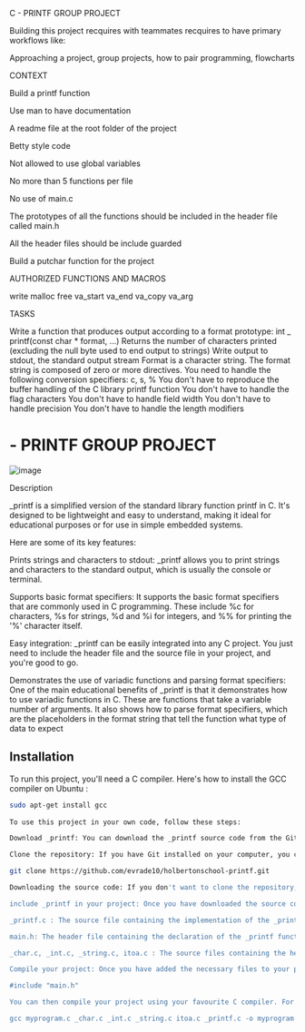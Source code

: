 C - PRINTF GROUP PROJECT

Building this project recquires with teammates recquires to have primary workflows like:

Approaching a project, group projects, how to pair programming, flowcharts

CONTEXT

Build a printf function

Use man to have documentation

A readme file at the root folder of the project

Betty style code

Not allowed to use global variables

No more than 5 functions per file

No use of main.c

The prototypes of all the functions should be included in the header file called main.h

All the header files should be include guarded

Build a putchar function for the project

AUTHORIZED FUNCTIONS AND MACROS

write malloc free va_start va_end va_copy va_arg

TASKS

Write a function that produces output according to a format prototype: int _ printf(const char * format, ...) Returns the number of characters printed (excluding the null byte used to end output to strings) Write output to stdout, the standard output stream Format is a character string. The format string is composed of zero or more directives. You need to handle the following conversion specifiers: c, s, % You don't have to reproduce the buffer handling of the C library printf function You don't have to handle the flag characters You don't have to handle field width You don't have to handle precision You don't have to handle the length modifiers

# - PRINTF GROUP PROJECT

  ![image](https://github.com/nostop10/holbertonschool-simple_shell/assets/159030413/250e230b-93e3-481a-be32-76d1b2266363)
  
Description 

_printf is a simplified version of the standard library function printf in C. It's designed to be lightweight and easy to understand, making it ideal for educational purposes or for use in simple embedded systems.

Here are some of its key features:

Prints strings and characters to stdout: _printf allows you to print strings and characters to the standard output, which is usually the console or terminal.

Supports basic format specifiers: It supports the basic format specifiers that are commonly used in C programming. These include %c for characters, %s for strings, %d and %i for integers, and %% for printing the '%' character itself.

Easy integration: _printf can be easily integrated into any C project. You just need to include the header file and the source file in your project, and you're good to go.

Demonstrates the use of variadic functions and parsing format specifiers: One of the main educational benefits of _printf is that it demonstrates how to use variadic functions in C. These are functions that take a variable number of arguments. It also shows how to parse format specifiers, which are the placeholders in the format string that tell the function what type of data to expect

## Installation

To run this project, you'll need a C compiler. Here's how to install the GCC compiler on Ubuntu :

```bash
sudo apt-get install gcc
 
To use this project in your own code, follow these steps:

Download _printf: You can download the _printf source code from the GitHub repository using one of the following methods:

Clone the repository: If you have Git installed on your computer, you can clone the repository using the following command:

git clone https://github.com/evrade10/holbertonschool-printf.git

Downloading the source code: If you don't want to clone the repository, you can download the source code as a ZIP file by clicking on the "Code" button on the repository page and selecting "Download ZIP".

include _printf in your project: Once you have downloaded the source code, you need to add the following files to your project:

_printf.c : The source file containing the implementation of the _printf function.

main.h: The header file containing the declaration of the _printf function.

_char.c, _int.c, _string.c, itoa.c : The source files containing the helper functions used by _printf.

Compile your project: Once you have added the necessary files to your project, you can use the _printf function in your code. To do this, you need to include the main.h header file in your source files where you want to use the _printf function.

#include "main.h"

You can then compile your project using your favourite C compiler. For example, if you use GCC, you can use the following command:

gcc myprogram.c _char.c _int.c _string.c itoa.c _printf.c -o myprogram

